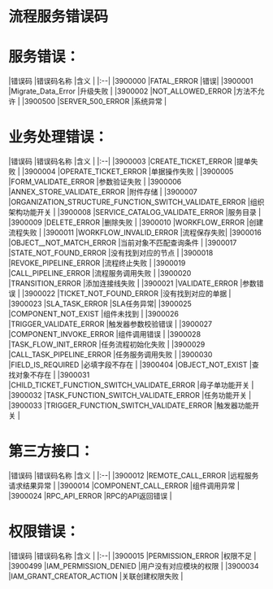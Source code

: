 # 流程服务错误码

# 服务错误：
|错误码 |错误码名称 |含义 |
|:--|
|3900000 |FATAL_ERROR |错误|
|3900001 |Migrate_Data_Error |升级失败 |
|3900002 |NOT_ALLOWED_ERROR |方法不允许 |
|3900500 |SERVER_500_ERROR |系统异常 |


# 业务处理错误：
|错误码 |错误码名称 |含义 |
|:--|
|3900003 |CREATE_TICKET_ERROR |提单失败 |
|3900004 |OPERATE_TICKET_ERROR |单据操作失败 |
|3900005 |FORM_VALIDATE_ERROR |参数验证失败 |
|3900006 |ANNEX_STORE_VALIDATE_ERROR |附件存储 |
|3900007 |ORGANIZATION_STRUCTURE_FUNCTION_SWITCH_VALIDATE_ERROR |组织架构功能开关 |
|3900008 |SERVICE_CATALOG_VALIDATE_ERROR |服务目录 |
|3900009 |DELETE_ERROR |删除失败 |
|3900010 |WORKFLOW_ERROR |创建流程失败 |
|3900011 |WORKFLOW_INVALID_ERROR |流程保存失败|
|3900016 |OBJECT__NOT_MATCH_ERROR |当前对象不匹配查询条件 |
|3900017 |STATE_NOT_FOUND_ERROR |没有找到对应的节点 |
|3900018 |REVOKE_PIPELINE_ERROR |流程终止失败 |
|3900019 |CALL_PIPELINE_ERROR |流程服务调用失败 |
|3900020 |TRANSITION_ERROR |添加连接线失败 |
|3900021 |VALIDATE_ERROR |参数错误 |
|3900022 |TICKET_NOT_FOUND_ERROR |没有找到对应的单据 |
|3900023 |SLA_TASK_ERROR |SLA任务异常|
|3900025 |COMPONENT_NOT_EXIST |组件未找到 |
|3900026 |TRIGGER_VALIDATE_ERROR |触发器参数校验错误 |
|3900027 |COMPONENT_INVOKE_ERROR |组件调用错误 |
|3900028 |TASK_FLOW_INIT_ERROR |任务流程初始化失败 |
|3900029 |CALL_TASK_PIPELINE_ERROR |任务服务调用失败 |
|3900030 |FIELD_IS_REQUIRED |必填字段不存在 |
|3900404 |OBJECT_NOT_EXIST |查找对象不存在 |
|3900031 |CHILD_TICKET_FUNCTION_SWITCH_VALIDATE_ERROR |母子单功能开关 |
|3900032 |TASK_FUNCTION_SWITCH_VALIDATE_ERROR |任务功能开关 |
|3900033 |TRIGGER_FUNCTION_SWITCH_VALIDATE_ERROR |触发器功能开关 |

# 第三方接口：
|错误码 |错误码名称 |含义 |
|:--|
|3900012 |REMOTE_CALL_ERROR |远程服务请求结果异常 |
|3900014 |COMPONENT_CALL_ERROR |组件调用异常 |
|3900024 |RPC_API_ERROR |RPC的API返回错误 |

# 权限错误：
|错误码 |错误码名称 |含义 |
|:--|
|3900015 |PERMISSION_ERROR |权限不足 |
|3900499 |IAM_PERMISSION_DENIED |用户没有对应模块的权限 |
|3900034 |IAM_GRANT_CREATOR_ACTION |关联创建权限失败 |
